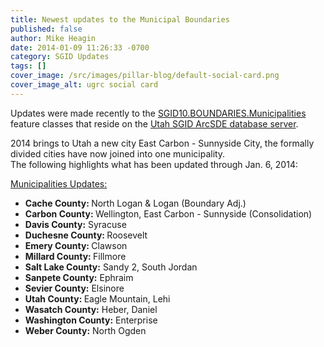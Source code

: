 ```yaml
---
title: Newest updates to the Municipal Boundaries
published: false
author: Mike Heagin
date: 2014-01-09 11:26:33 -0700
category: SGID Updates
tags: []
cover_image: /src/images/pillar-blog/default-social-card.png
cover_image_alt: ugrc social card
---
```


<p>Updates were made recently to the <a href="/products/sgid/boundaries/municipal">SGID10.BOUNDARIES.Municipalities</a> feature classes that reside on the <a href="/documentation/sgid/open-sgid">Utah SGID ArcSDE database server</a>.</p>
<p>2014 brings to Utah a new city East Carbon - Sunnyside City, the formally divided cities have now joined into one municipality.<br />
 The following highlights what has been updated through Jan. 6, 2014:</p>
<p><span style="text-decoration: underline;">Municipalities Updates:</span></p>
<ul>
<li><strong>Cache County: </strong> North Logan & Logan (Boundary Adj.) </li>
<li><strong>Carbon County: </strong> Wellington, East Carbon - Sunnyside (Consolidation) </li>
<li><strong>Davis County:</strong> Syracuse </li>
<li><strong>Duchesne County: </strong> Roosevelt </li>
<li><strong>Emery County: </strong> Clawson </li>
<li><strong>Millard County: </strong> Fillmore </li>
<li><strong>Salt Lake County:</strong> Sandy 2, South Jordan </li>
<li><strong>Sanpete County:</strong> Ephraim </li>
<li><strong>Sevier County:</strong> Elsinore </li>
<li><strong>Utah County: </strong> Eagle Mountain, Lehi  </li>
<li><strong>Wasatch County:</strong> Heber, Daniel </li>
<li><strong>Washington County:</strong> Enterprise </li>
<li><strong>Weber County:</strong> North Ogden </li>
</ul>
